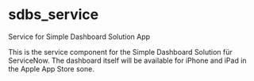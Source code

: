 # sdbs_service
Service for Simple Dashboard Solution App

This is the service component for the Simple Dashboard Solution für ServiceNow. The dashboard itself will be available for iPhone and iPad in the Apple App Store sone.
